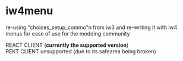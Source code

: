 # iw4menu
re-using "choices_setup_commo"n from iw3 and re-writing it with iw4 menus for ease of use for the modding community

REACT CLIENT (<b>currently the supported version</b>)
<br>
REKT CLIENT unsupported (due to its safearea being broken)
